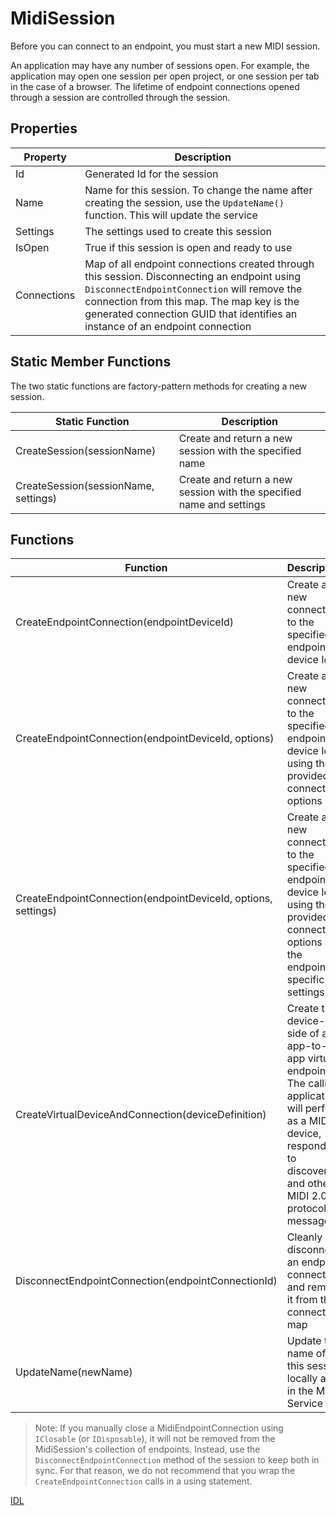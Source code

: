 # MidiSession

Before you can connect to an endpoint, you must start a new MIDI session. 

An application may have any number of sessions open. For example, the application may open one session per open project, or one session per tab in the case of a browser. The lifetime of endpoint connections opened through a session are controlled through the session.

## Properties

| Property | Description |
| -------- | ----------- |
| Id  | Generated Id for the session |
| Name | Name for this session. To change the name after creating the session, use the `UpdateName()` function. This will update the service |
| Settings  | The settings used to create this session |
| IsOpen | True if this session is open and ready to use |
| Connections | Map of all endpoint connections created through this session. Disconnecting an endpoint using `DisconnectEndpointConnection` will remove the connection from this map. The map key is the generated connection GUID that identifies an instance of an endpoint connection |

## Static Member Functions

The two static functions are factory-pattern methods for creating a new session.

| Static Function | Description |
| -------- | ----------- |
| CreateSession(sessionName) | Create and return a new session with the specified name |
| CreateSession(sessionName, settings)  | Create and return a new session with the specified name and settings |

## Functions

| Function | Description |
| -------- | ----------- |
| CreateEndpointConnection(endpointDeviceId) | Create a new connection to the specified endpoint device Id |
| CreateEndpointConnection(endpointDeviceId, options) | Create a new connection to the specified endpoint device Id, using the provided connection options |
| CreateEndpointConnection(endpointDeviceId, options, settings) | Create a new connection to the specified endpoint device Id, using the provided connection options and the endpoint-specific settings |
| CreateVirtualDeviceAndConnection(deviceDefinition) | Create the device-side of an app-to-app virtual endpoint. The calling application will perform as a MIDI device, responding to discovery and other MIDI 2.0 protocol messages. |
| DisconnectEndpointConnection(endpointConnectionId) | Cleanly disconnect an endpoint connection and remove it from the connection map |
| UpdateName(newName) | Update the name of this session locally and in the MIDI Service |

> Note: If you manually close a MidiEndpointConnection using `IClosable` (or `IDisposable`), it will not be removed from the MidiSession's collection of endpoints. Instead, use the `DisconnectEndpointConnection` method of the session to keep both in sync. For that reason, we do not recommend that you wrap the `CreateEndpointConnection` calls in a using statement.

[IDL](https://github.com/microsoft/MIDI/blob/main/src/api/Client/Midi2Client/MidiSession.idl)
